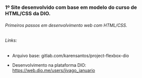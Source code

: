 ### 1º Site desenvolvido com base em modelo do curso de HTML/CSS da DIO.

###### Primeiros passos em desenvolvimento web com HTML/CSS.

###### Links:

* Arquivo base: gitlab.com/karensantos/project-flexbox-dio

* Desenvolvimento na plataforma DIO: https://web.dio.me/users/jivago_januario
